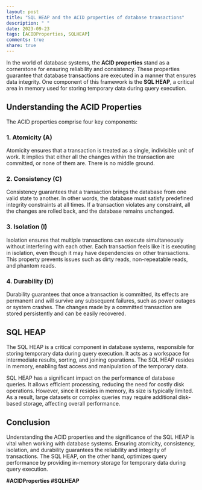 ```yaml
---
layout: post
title: "SQL HEAP and the ACID properties of database transactions"
description: " "
date: 2023-09-23
tags: [ACIDProperties, SQLHEAP]
comments: true
share: true
---
```


In the world of database systems, the **ACID properties** stand as a cornerstone for ensuring reliability and consistency. These properties guarantee that database transactions are executed in a manner that ensures data integrity. One component of this framework is the **SQL HEAP**, a critical area in memory used for storing temporary data during query execution.

## Understanding the ACID Properties

The ACID properties comprise four key components:

### 1. Atomicity (A)
Atomicity ensures that a transaction is treated as a single, indivisible unit of work. It implies that either all the changes within the transaction are committed, or none of them are. There is no middle ground.

### 2. Consistency (C)
Consistency guarantees that a transaction brings the database from one valid state to another. In other words, the database must satisfy predefined integrity constraints at all times. If a transaction violates any constraint, all the changes are rolled back, and the database remains unchanged.

### 3. Isolation (I)
Isolation ensures that multiple transactions can execute simultaneously without interfering with each other. Each transaction feels like it is executing in isolation, even though it may have dependencies on other transactions. This property prevents issues such as dirty reads, non-repeatable reads, and phantom reads.

### 4. Durability (D)
Durability guarantees that once a transaction is committed, its effects are permanent and will survive any subsequent failures, such as power outages or system crashes. The changes made by a committed transaction are stored persistently and can be easily recovered.

## SQL HEAP

The SQL HEAP is a critical component in database systems, responsible for storing temporary data during query execution. It acts as a workspace for intermediate results, sorting, and joining operations. The SQL HEAP resides in memory, enabling fast access and manipulation of the temporary data. 

SQL HEAP has a significant impact on the performance of database queries. It allows efficient processing, reducing the need for costly disk operations. However, since it resides in memory, its size is typically limited. As a result, large datasets or complex queries may require additional disk-based storage, affecting overall performance.

## Conclusion

Understanding the ACID properties and the significance of the SQL HEAP is vital when working with database systems. Ensuring atomicity, consistency, isolation, and durability guarantees the reliability and integrity of transactions. The SQL HEAP, on the other hand, optimizes query performance by providing in-memory storage for temporary data during query execution.

**#ACIDProperties #SQLHEAP**
